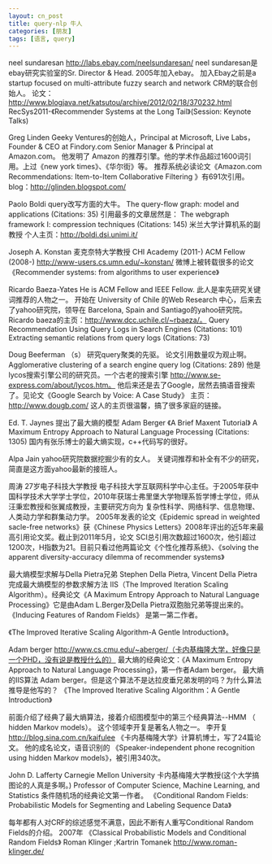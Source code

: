 ```yaml
---
layout: cn_post
title: query-nlp 牛人
categories: [朋友]
tags: [语言, query]
---
```


neel sundaresan
http://labs.ebay.com/neelsundaresan/
neel sundaresan是ebay研究实验室的Sr. Director & Head. 2005年加入ebay。 加入Ebay之前是a startup focused on multi-attribute fuzzy search and network CRM的联合创始人。
论文：http://www.blogjava.net/katsutou/archive/2012/02/18/370232.html RecSys2011-《Recommender Systems at the Long Tail》(Session: Keynote Talks)




Greg Linden
Geeky Ventures的创始人，Principal at Microsoft, Live Labs，Founder & CEO at Findory.com
Senior Manager & Principal at Amazon.com。
他发明了 Amazon 的推荐引擎。他的学术作品超过1600词引用。上过《new york times》、《华尔街》等。
推荐系统必读论文《Amazon.com Recommendations: Item-to-Item Collaborative Filtering 》有691次引用。
blog：http://glinden.blogspot.com/


Paolo Boldi 
query改写方面的大牛。
The query-flow graph: model and applications (Citations: 35) 
引用最多的文章居然是：
The webgraph framework I: compression techniques (Citations: 145) 
米兰大学计算机系的副教授
个人主页：http://boldi.dsi.unimi.it/


Joseph A. Konstan
麦克奈特大学教授
CHI Academy (2011-)
ACM Fellow (2008-)
http://www-users.cs.umn.edu/~konstan/
微博上被转载很多的论文《Recommender systems: from algorithms to user experience》


Ricardo Baeza-Yates
He is ACM Fellow and IEEE Fellow.
此人是率先研究关键词推荐的人物之一。
开始在 University of Chile 的Web Research 中心，后来去了yahoo研究院，领导在 Barcelona, Spain and Santiago的yahoo研究院。
Ricardo baeza的主页：http://www.dcc.uchile.cl/~rbaeza/。
Query Recommendation Using Query Logs in Search Engines (Citations: 101)
Extracting semantic relations from query logs (Citations: 73)


Doug Beeferman （s）
研究query聚类的先驱。
论文引用数量叹为观止啊。Agglomerative clustering of a search engine query log (Citations: 289)
他是lycos搜索引擎公司的研究员。一个古老的搜索引擎 http://www.se-express.com/about/lycos.htm。
他后来还是去了Google，居然去搞语音搜索了。见论文《Google Search by Voice: A Case Study》
主页：http://www.dougb.com/ 这人的主页很温馨，搞了很多家庭的链接。


Ed. T. Jaynes
提出了最大熵的模型
Adam Berger
《A Brief Maxent Tutorial》
A Maximum Entropy Approach to Natural Language Processing (Citations: 1305)
国内有张乐博士的最大熵实现，c++代码写的很好。

Alpa Jain
yahoo研究院数据挖掘少有的女人。
关键词推荐和补全有不少的研究，简直是这方面yahoo最新的接班人。




周涛 
27岁电子科技大学教授
电子科技大学互联网科学中心主任。于2005年获中国科学技术大学学士学位，2010年获瑞士弗里堡大学物理系哲学博士学位，师从汪秉宏教授和张翼成教授，主要研究方向为
复杂性科学、网络科学、信息物理、人类动力学和群集动力学。
2005年发表的论文《Epidemic spread in weighted sacle-free networks》获《Chinese Physics Letters》2008年评出的近5年来最高引用论文奖。截止到2011年5月，论文
SCI总引用次数超过1600次，他引超过1200次，H指数为21。目前只看过他两篇论文《个性化推荐系统》、《solving the apparent diversity-accuracy dilemma of recommender systems》


最大熵模型求解与Della Pietra兄弟
Stephen Della Pietra, Vincent Della Pietra 完成最大熵模型的参数求解方法 IIS（The Improved Iteration Scaling Algorithm）。经典论文《A Maximum Entropy Approach to Natural Language Processing》它是由Adam L.Berger及Della Pietra双胞胎兄弟等提出来的。
《Inducing Features of Random Fields》 是第一第二作者。 

《The Improved Iterative Scaling Algorithm-A Gentle Introduction》。



Adam berger
http://www.cs.cmu.edu/~aberger/（卡内基梅隆大学，好像只是一个PHD，没有说是教授什么的）
最大熵的经典论文：《A Maximum Entropy Approach to Natural Language Processing》，第一作者Adam berger。
最大熵的IIS算法 Adam berger。但是这个算法不是达拉皮垂兄弟发明的吗？为什么算法推导是他写的？
《The Improved Iterative Scaling Algorithm：A Gentle Introduction》

前面介绍了经典了最大熵算法，接着介绍图模型中的第三个经典算法--HMM （ hidden Markov models）。
这个领域李开复是著名人物之一。
李开复
http://blog.sina.com.cn/kaifulee
《卡内基梅隆大学》计算机博士，写了24篇论文。
他的成名论文，语音识别的 《Speaker-independent phone recognition using hidden Markov models》，被引用340次。


John D. Lafferty
Carnegie Mellon University 卡内基梅隆大学教授(这个大学搞图论的人真是多啊。)
Professor of Computer Science, Machine Learning, and Statistics
条件随机场的经典论文第一作者。
《Conditional Random Fields: Probabilistic Models for Segmenting and Labeling Sequence Data》


每年都有人对CRF的综述感觉不满意，因此不断有人重写Conditional Random Fields的介绍。
2007年
《Classical Probabilistic Models and Conditional Random Fields》
Roman Klinger ;Kartrin Tomanek
http://www.roman-klinger.de/



